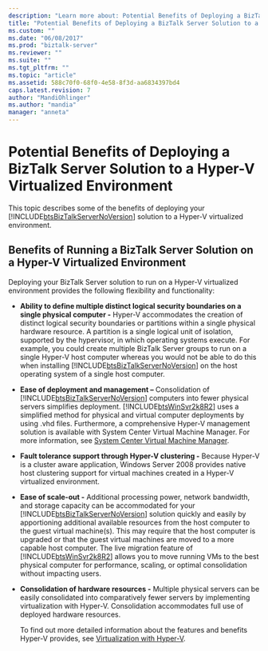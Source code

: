```yaml
---
description: "Learn more about: Potential Benefits of Deploying a BizTalk Server Solution to a Hyper-V Virtualized Environment"
title: "Potential Benefits of Deploying a BizTalk Server Solution to a Hyper-V Virtualized Environment | Microsoft Docs"
ms.custom: ""
ms.date: "06/08/2017"
ms.prod: "biztalk-server"
ms.reviewer: ""
ms.suite: ""
ms.tgt_pltfrm: ""
ms.topic: "article"
ms.assetid: 588c70f0-68f0-4e58-8f3d-aa6834397bd4
caps.latest.revision: 7
author: "MandiOhlinger"
ms.author: "mandia"
manager: "anneta"
---
```

# Potential Benefits of Deploying a BizTalk Server Solution to a Hyper-V Virtualized Environment
This topic describes some of the benefits of deploying your [!INCLUDE[btsBizTalkServerNoVersion](../includes/btsbiztalkservernoversion-md.md)] solution to a Hyper-V virtualized environment.

## Benefits of Running a BizTalk Server Solution on a Hyper-V Virtualized Environment
 Deploying your BizTalk Server solution to run on a Hyper-V virtualized environment provides the following flexibility and functionality:

- **Ability to define multiple distinct logical security boundaries on a single physical computer -** Hyper-V accommodates the creation of distinct logical security boundaries or partitions within a single physical hardware resource. A partition is a single logical unit of isolation, supported by the hypervisor, in which operating systems execute. For example, you could create multiple BizTalk Server groups to run on a single Hyper-V host computer whereas you would not be able to do this when installing [!INCLUDE[btsBizTalkServerNoVersion](../includes/btsbiztalkservernoversion-md.md)] on the host operating system of a single host computer.

- **Ease of deployment and management –** Consolidation of [!INCLUDE[btsBizTalkServerNoVersion](../includes/btsbiztalkservernoversion-md.md)] computers into fewer physical servers simplifies deployment. [!INCLUDE[btsWinSvr2k8R2](../includes/btswinsvr2k8r2-md.md)] uses a simplified method for physical and virtual computer deployments by using .vhd files. Furthermore, a comprehensive Hyper-V management solution is available with System Center Virtual Machine Manager. For more information, see [System Center Virtual Machine Manager](/system-center/vmm/whats-new-in-vmm).

- **Fault tolerance support through Hyper-V clustering -** Because Hyper-V is a cluster aware application, Windows Server 2008 provides native host clustering support for virtual machines created in a Hyper-V virtualized environment.

- **Ease of scale-out -** Additional processing power, network bandwidth, and storage capacity can be accommodated for your [!INCLUDE[btsBizTalkServerNoVersion](../includes/btsbiztalkservernoversion-md.md)] solution quickly and easily by apportioning additional available resources from the host computer to the guest virtual machine(s). This may require that the host computer is upgraded or that the guest virtual machines are moved to a more capable host computer. The live migration feature of [!INCLUDE[btsWinSvr2k8R2](../includes/btswinsvr2k8r2-md.md)] allows you to move running VMs to the best physical computer for performance, scaling, or optimal consolidation without impacting users.

- **Consolidation of hardware resources -** Multiple physical servers can be easily consolidated into comparatively fewer servers by implementing virtualization with Hyper-V. Consolidation accommodates full use of deployed hardware resources.

  To find out more detailed information about the features and benefits Hyper-V provides, see [Virtualization with Hyper-V](https://go.microsoft.com/fwlink/?LinkID=202438).
